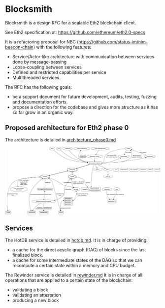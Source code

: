 # Blocksmith

Blocksmith is a design RFC for a scalable Eth2 blockchain client.

See Eth2 specification at: https://github.com/ethereum/eth2.0-specs

It is a refactoring proposal for NBC (https://github.com/status-im/nim-beacon-chain)
with the following features:

- Service/Actor-like architecture with communication between services done by message-passing
- Loose-coupling between services
- Defined and restricted capabilities per service
- Multithreaded services.

The RFC has the following goals:

- be a support document for future development, audits, testing, fuzzing and documentation efforts.
- propose a direction for the codebase and gives more structure as it has so far grow in an organic way.

## Proposed architecture for Eth2 phase 0

The architecture is detailed in [architecture_phase0.md](architecture_phase0.md)

![architecture_phase0.png](architecture_phase0.png)

## Services

The HotDB service is detailed in [hotdb.md](hotdb.md).
It is in charge of providing:
- a cache for the direct acyclic graph (DAG) of blocks since the last finalized block.
- a cache for some intermediate states of the DAG so that we can recompute a certain state
  within a memory and CPU budget.

The Rewinder service is detailed in [rewinder.md](rewinder.md)
It is in charge of all operations that are applied to a certain state of the blockchain:
- validating a block
- validating an attestation
- producing a new block

